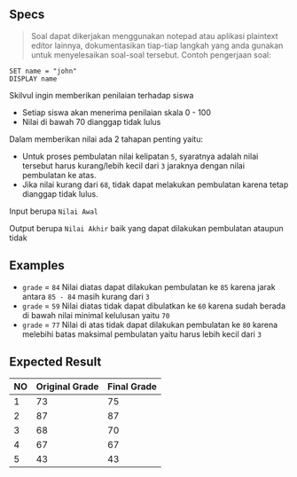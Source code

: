 ## Specs
> Soal dapat dikerjakan menggunakan notepad atau aplikasi plaintext editor lainnya, dokumentasikan tiap-tiap langkah yang anda gunakan untuk menyelesaikan soal-soal tersebut. Contoh pengerjaan soal:

```
SET name = "john"
DISPLAY name
```

Skilvul ingin memberikan penilaian terhadap siswa
- Setiap siswa akan menerima penilaian skala 0 - 100
- Nilai di bawah 70 dianggap tidak lulus

Dalam memberikan nilai ada 2 tahapan penting yaitu:
- Untuk proses pembulatan nilai kelipatan `5`, syaratnya adalah nilai tersebut harus kurang/lebih kecil dari `3` jaraknya dengan nilai pembulatan ke atas.
- Jika nilai kurang dari `68`, tidak dapat melakukan pembulatan karena tetap dianggap tidak lulus.

Input berupa `Nilai Awal`

Output berupa `Nilai Akhir` baik yang dapat dilakukan pembulatan ataupun tidak

## Examples
- `grade` = `84`
Nilai diatas dapat dilakukan pembulatan ke `85` karena jarak antara `85 - 84` masih kurang dari `3`
- `grade` = `59`
Nilai diatas tidak dapat dibulatkan ke `60` karena sudah berada di bawah nilai minimal kelulusan yaitu `70`
- `grade` = `77`
Nilai di atas tidak dapat dilakukan pembulatan ke `80` karena melebihi batas maksimal pembulatan yaitu harus lebih kecil dari `3`

## Expected Result
| NO | Original Grade | Final Grade |
| -- | -------------- | ----------- |
| 1  | 73             | 75          |
| 2  | 87             | 87          |
| 3  | 68             | 70          |
| 4  | 67             | 67          | 
| 5  | 43             | 43          |